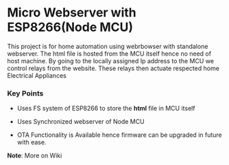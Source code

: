 # Micro Webserver with ESP8266(Node MCU)

This project is for home automation using webrbowser with standalone webserver. The html file is hosted from the MCU itself hence no need of host machine.
By going to the locally assigned Ip address to the MCU we control relays from the website. These relays then actuate respected home Electrical Appliances


### Key Points

- Uses FS system of ESP8266 to store the **html** file in MCU itself

- Uses Synchronized webserver of Node MCU

- OTA Functionality is Available hence firmware can be upgraded in future with ease. 


**Note**: More on Wiki
